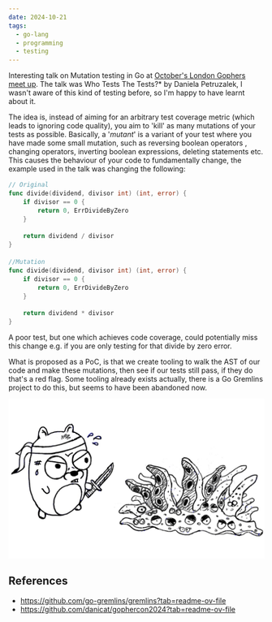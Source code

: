 ```yaml
---
date: 2024-10-21
tags:
  - go-lang
  - programming
  - testing
---
```

Interesting talk on Mutation testing in Go at [October's London Gophers meet up](https://www.meetup.com/londongophers/events/303133589/?eventOrigin=group_past_events). The talk was Who Tests The Tests?* by Daniela Petruzalek, I wasn't aware of this kind of testing before, so I'm happy to have learnt about it.  

The idea is, instead of aiming for an arbitrary test coverage metric (which leads to ignoring code quality), you aim to 'kill' as many mutations of your tests as possible. Basically, a '*mutant*' is a variant of your test where you have made some small mutation, such as reversing boolean operators , changing operators, inverting boolean expressions, deleting statements etc. This causes the behaviour of your code to fundamentally change, the example used in the talk was changing the following:

```go
// Original
func divide(dividend, divisor int) (int, error) {
	if divisor == 0 {
		return 0, ErrDivideByZero
	}

	return dividend / divisor
}

//Mutation
func divide(dividend, divisor int) (int, error) {
	if divisor == 0 {
		return 0, ErrDivideByZero
	}

	return dividend * divisor
}
```

A poor test, but one which achieves code coverage, could potentially miss this change e.g. if you are only testing for that divide by zero error.

What is proposed as a PoC, is that we create tooling to walk the AST of our code and make these mutations, then see if our tests still pass, if they do that's a red flag. Some tooling already exists actually, there is a Go Gremlins project to do this, but seems to have been abandoned now.

![image](https://github.com/danicat/gophercon2024/raw/main/gopher_vs_mutant.jpeg)

References
---
- https://github.com/go-gremlins/gremlins?tab=readme-ov-file
- https://github.com/danicat/gophercon2024?tab=readme-ov-file
